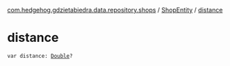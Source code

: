 [com.hedgehog.gdzietabiedra.data.repository.shops](../index.md) / [ShopEntity](index.md) / [distance](./distance.md)

# distance

`var distance: `[`Double`](https://kotlinlang.org/api/latest/jvm/stdlib/kotlin/-double/index.html)`?`